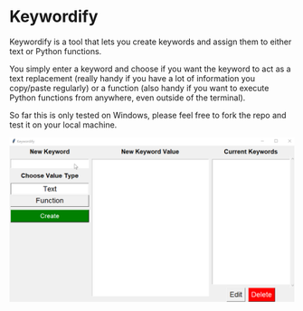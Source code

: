 # Keywordify

Keywordify is a tool that lets you create keywords and assign them to either text or Python functions.

You simply enter a keyword and choose if you want the keyword to act as a text replacement (really handy if you have a lot of information you copy/paste regularly) or a function (also handy if you want to execute Python functions from anywhere, even outside of the terminal).

So far this is only tested on Windows, please feel free to fork the repo and test it on your local machine.

![Keywordify UI](https://github.com/dibsonthis/Keywordify/blob/master/frame_keywordify_ui.png)
